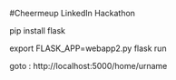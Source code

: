 #Cheermeup
LinkedIn Hackathon

pip install flask

export FLASK_APP=webapp2.py
flask run

goto : http://localhost:5000/home/urname 
